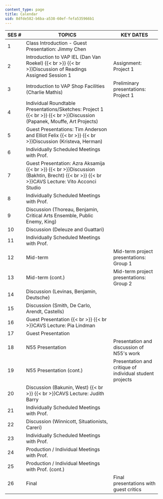 ```yaml
---
content_type: page
title: Calendar
uid: 8dfde582-b6ba-a538-60ef-fefa535966b1
---
```


| SES # | TOPICS | KEY DATES |
| --- | --- | --- |
| 1 | Class Introduction - Guest Presentation: Jimmy Chen |  |
| 2 | Introduction to VAP IEL (Dan Van Roekel)  {{< br >}}  {{< br >}}Discussion of Readings Assigned Session 1 | Assignment: Project 1 |
| 3 | Introduction to VAP Shop Facilities (Charlie Mathis) | Preliminary presentations: Project 1 |
| 4 | Individual Roundtable Presentations/Sketches: Project 1  {{< br >}}  {{< br >}}Discussion (Papanek, Mouffe, Art Projects) |  |
| 5 | Guest Presentations: Tim Anderson and Elliot Felix  {{< br >}}  {{< br >}}Discussion (Kristeva, Herman) |  |
| 6 | Individually Scheduled Meetings with Prof. |  |
| 7 | Guest Presentation: Azra Aksamija  {{< br >}}  {{< br >}}Discussion (Bakhtin, Brecht)  {{< br >}}  {{< br >}}CAVS Lecture: Vito Acconci Studio |  |
| 8 | Individually Scheduled Meetings with Prof. |  |
| 9 | Discussion (Thoreau, Benjamin, Critical Arts Ensemble, Public Enemy, King) |  |
| 10 | Discussion (Deleuze and Guattari) |  |
| 11 | Individually Scheduled Meetings with Prof. |  |
| 12 | Mid-term | Mid-term project presentations: Group 1 |
| 13 | Mid-term (cont.) | Mid-term project presentations: Group 2 |
| 14 | Discussion (Levinas, Benjamin, Deutsche) |  |
| 15 | Discussion (Smith, De Carlo, Arendt, Castells) |  |
| 16 | Guest Presentation  {{< br >}}  {{< br >}}CAVS Lecture: Pia Lindman |  |
| 17 | Guest Presentation |  |
| 18 | N55 Presentation | Presentation and discussion of N55's work |
| 19 | N55 Presentation (cont.) | Presentation and critique of individual student projects |
| 20 | Discussion (Bakunin, West)  {{< br >}}  {{< br >}}CAVS Lecture: Judith Barry |  |
| 21 | Individually Scheduled Meetings with Prof. |  |
| 22 | Discussion (Winnicott, Situationists, Careri) |  |
| 23 | Individually Scheduled Meetings with Prof. |  |
| 24 | Production / Individual Meetings with Prof. |  |
| 25 | Production / Individual Meetings with Prof. (cont.) |  |
| 26 | Final | Final presentations with guest critics